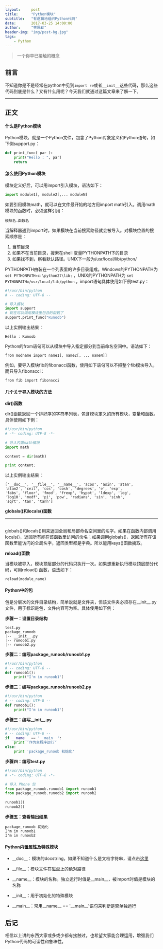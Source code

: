 ```yaml
---
layout:     post
title:      "Python模块"
subtitle:   "有逻辑地组织Python代码"
date:       2017-03-25 14:00:00
author:     "林佩勤"
header-img: "img/post-bg.jpg"
tags:
    - Python
---
```


> 一个你早已接触的概念


## 前言

不知道你是不是经常在python中见到`import re`或者`__init__`这些代码，那么这些代码到底是什么？又有什么用呢？今天我们就通过这篇文章来了解一下。

---

## 正文

#### 什么是Python模块

Python模块，就是一个Python文件，包含了Python对象定义和Python语句，如下例support.py：

```python
def print_func( par ):
    print("Hello : ", par)
    return
```

#### 怎么使用Python模块

模块定义好后，可以用import引入模块，语法如下：

```python
import module1[, module2[,... moduleN]
```

如要引用模块math，就可以在文件最开始的地方用import math引入。调用math模块的函数时，必须这样引用：

```
模块名.函数名
```

当解释器遇到import时，如果模块在当前搜索路径就会被导入。对模块位置的搜索顺序是：

1. 当前目录
2. 如果不在当前目录，搜索在shell 变量PYTHONPATH下的目录
3. 如果找不到，察看默认路径。UNIX下一般为/usr/local/lib/python/

PYTHONPATH由装在一个列表里的许多目录组成。Windows的PYTHONPATH为 `set PYTHONPATH=c:\python27\lib;` ，UNIX的PYTHONPATH为 `set PYTHONPATH=/usr/local/lib/python` 。import语句具体使用如下例test.py：

```python
#!/usr/bin/python
# -- coding: UTF-8 -- 

# 导入模块
import support 
# 现在可以调用模块里包含的函数了
support.print_func("Runoob")
```

以上实例输出结果：

```
Hello : Runoob
```

Python的from语句可以从模块中导入指定部分到当前命名空间中。语法如下：

```
from modname import name1[, name2[, ... nameN]]
```

例如，要导入模块fib的fibonacci函数，使用如下语句可以不把整个fib模块导入，而只导入fibonacci：

```
from fib import fibonacci
```

#### 几个关于导入模块的方法

**dir()函数**

dir()函数返回一个排好序的字符串列表，包含模块定义的所有模块，变量和函数。具体使用如下例：

```python
#!/usr/bin/python
# -*- coding: UTF-8 -*-
 
# 导入内置math模块
import math
 
content = dir(math)
 
print content;
```

以上实例输出结果：

```
['__doc__', '__file__', '__name__', 'acos', 'asin', 'atan', 
'atan2', 'ceil', 'cos', 'cosh', 'degrees', 'e', 'exp', 
'fabs', 'floor', 'fmod', 'frexp', 'hypot', 'ldexp', 'log',
'log10', 'modf', 'pi', 'pow', 'radians', 'sin', 'sinh', 
'sqrt', 'tan', 'tanh']
```

**globals()和locals()函数**

------

## 

globals()和locals()用来返回全局和局部命名空间里的名字。如果在函数内部调用locals()，返回所有能在该函数里访问的命名；如果调用globals()，返回所有在该函数里能访问的全局名字。返回类型都是字典。所以能用keys()函数摘取。

**reload()函数**

当模块被导入，模块顶层部分的代码只执行一次。如果想重新执行模块顶层部分代码，可用reload() 函数，语法如下：

```
reload(module_name)
```

#### Python中的包

包是分层次的文件目录结构，简单说就是文件夹，但该文件夹必须存在\_\_init\_\_.py文件，用于标识是包，文件内容可为空。具体使用如下例：

**步骤一：设置目录结构**

```
test.py
package_runoob
|-- __init__.py
|-- runoob1.py
|-- runoob2.py
```

**步骤二：编写package_runoob/runoob1.py**

```python
#!/usr/bin/python
# -- coding: UTF-8 -- 
def runoob1():   
    print("I'm in runoob1")
```

**步骤二：编写package_runoob/runoob2.py**

```python
#!/usr/bin/python
# -- coding: UTF-8 -- 
def runoob1():   
    print("I'm in runoob1")
```

**步骤三：编写\_\_init\_\_.py**

```python
#!/usr/bin/python
# -- coding: UTF-8 -- 
if __name__ == '__main__':
    print '作为主程序运行'
else:
    print 'package_runoob 初始化'
```

**步骤四：编写test.py**

```python
#!/usr/bin/python
# -*- coding: UTF-8 -*-
 
# 导入 Phone 包
from package_runoob.runoob1 import runoob1
from package_runoob.runoob2 import runoob2
 
runoob1()
runoob2()
```

**步骤五：查看输出结果**

```
package_runoob 初始化
I'm in runoob1
I'm in runoob2
```

#### Python内置属性及特殊模块

- \_\_doc\_\_：模块的docstring，如果不知道什么是文档字符串，请点击[这里](http://www.cnblogs.com/jlsme/articles/1394003.html)

- \_\_file\_\_：模块文件在磁盘上的绝对路径
- \_\_name\_\_：模块的名称。独立运行时值是\_\_main\_\_，被import时值是模块的名称
- \_\_init\_\_：用于初始化的特殊模块
- \_\_main\_\_：常用\_\_name\_\_ == '\_\_main\_\_'语句来判断是否单独运行


## 后记

相信以上讲的东西大家或多或少都有接触过，也希望大家能合理运用，增强我们Python代码的可读性和鲁棒性。
